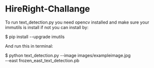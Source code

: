 # HireRight-Challange

To run text_detection.py you need opencv installed and make sure your immutils is install if not you can install by:

$ pip install --upgrade imutils


And run this in terminal:

$ python text_detection.py --image images/exampleimage.jpg \
	--east frozen_east_text_detection.pb
  
